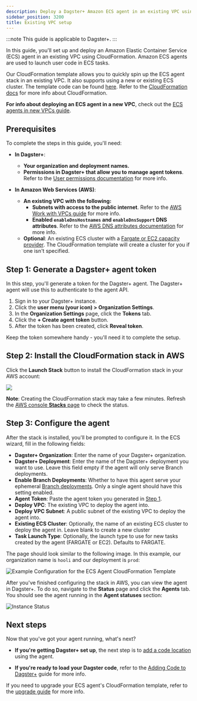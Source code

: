 ```yaml
---
description: Deploy a Dagster+ Amazon ECS agent in an existing VPC using CloudFormation.
sidebar_position: 3200
title: Existing VPC setup
---
```


:::note
This guide is applicable to Dagster+.
:::

In this guide, you'll set up and deploy an Amazon Elastic Container Service (ECS) agent in an existing VPC using CloudFormation. Amazon ECS agents are used to launch user code in ECS tasks.

Our CloudFormation template allows you to quickly spin up the ECS agent stack in an existing VPC. It also supports using a new or existing ECS cluster. The template code can be found [here](https://s3.amazonaws.com/dagster.cloud/cloudformation/ecs-agent.yaml). Refer to the [CloudFormation docs](https://docs.aws.amazon.com/AWSCloudFormation/latest/UserGuide/Welcome.html) for more info about CloudFormation.

**For info about deploying an ECS agent in a new VPC**, check out the [ECS agents in new VPCs guide](/deployment/dagster-plus/hybrid/amazon-ecs/new-vpc).

## Prerequisites

To complete the steps in this guide, you'll need:

- **In Dagster+**:

  - **Your organization and deployment names.**
  - **Permissions in Dagster+ that allow you to manage agent tokens**. Refer to the [User permissions documentation](/deployment/dagster-plus/authentication-and-access-control/rbac/users) for more info.

- **In Amazon Web Services (AWS)**:
  - **An existing VPC with the following:**
    - **Subnets with access to the public internet**. Refer to the [AWS Work with VPCs guide](https://docs.aws.amazon.com/vpc/latest/userguide/working-with-vpcs.html) for more info.
    - **Enabled `enableDnsHostnames` and `enableDnsSupport` DNS attributes**. Refer to the [AWS DNS attributes documentation](https://docs.aws.amazon.com/vpc/latest/userguide/vpc-dns.html#vpc-dns-support) for more info.
  - **Optional**: An existing ECS cluster with a [Fargate or EC2 capacity provider](https://docs.aws.amazon.com/AmazonECS/latest/developerguide/cluster-capacity-providers.html). The CloudFormation template will create a cluster for you if one isn't specified.

## Step 1: Generate a Dagster+ agent token

In this step, you'll generate a token for the Dagster+ agent. The Dagster+ agent will use this to authenticate to the agent API.

1. Sign in to your Dagster+ instance.
2. Click the **user menu (your icon) > Organization Settings**.
3. In the **Organization Settings** page, click the **Tokens** tab.
4. Click the **+ Create agent token** button.
5. After the token has been created, click **Reveal token**.

Keep the token somewhere handy - you'll need it to complete the setup.

## Step 2: Install the CloudFormation stack in AWS

Click the **Launch Stack** button to install the CloudFormation stack in your AWS account:

[<img src="https://s3.amazonaws.com/cloudformation-examples/cloudformation-launch-stack.png"/>](https://console.aws.amazon.com/cloudformation/home#/stacks/create/review?templateURL=https://s3.amazonaws.com/dagster.cloud/cloudformation/ecs-agent.yaml)

**Note**: Creating the CloudFormation stack may take a few minutes. Refresh the [AWS console **Stacks** page](https://console.aws.amazon.com/cloudformation/home#/stacks) to check the status.

## Step 3: Configure the agent

After the stack is installed, you'll be prompted to configure it. In the ECS wizard, fill in the following fields:

- **Dagster+ Organization**: Enter the name of your Dagster+ organization.
- **Dagster+ Deployment**: Enter the name of the Dagster+ deployment you want to use. Leave this field empty if the agent will only serve Branch deployments.
- **Enable Branch Deployments**: Whether to have this agent serve your ephemeral [Branch deployments](/deployment/dagster-plus/ci-cd/branch-deployments). Only a single agent should have this setting enabled.
- **Agent Token**: Paste the agent token you generated in [Step 1](#step-1-generate-a-dagster-agent-token).
- **Deploy VPC**: The existing VPC to deploy the agent into.
- **Deploy VPC Subnet**: A public subnet of the existing VPC to deploy the agent into.
- **Existing ECS Cluster**: Optionally, the name of an existing ECS cluster to deploy the agent in. Leave blank to create a new cluster
- **Task Launch Type**: Optionally, the launch type to use for new tasks created by the agent (FARGATE or EC2). Defaults to FARGATE.

The page should look similar to the following image. In this example, our organization name is `hooli` and our deployment is `prod`:

![Example Configuration for the ECS Agent CloudFormation Template](/images/dagster-plus/deployment/agents/aws-ecs-stack-wizard-existing.png)

After you've finished configuring the stack in AWS, you can view the agent in Dagster+. To do so, navigate to the **Status** page and click the **Agents** tab. You should see the agent running in the **Agent statuses** section:

![Instance Status](/images/dagster-plus/deployment/agents/dagster-cloud-instance-status.png)

## Next steps

Now that you've got your agent running, what's next?

- **If you're getting Dagster+ set up**, the next step is to [add a code location](/deployment/code-locations) using the agent.

- **If you're ready to load your Dagster code**, refer to the [Adding Code to Dagster+](/deployment/code-locations) guide for more info.

If you need to upgrade your ECS agent's CloudFormation template, refer to the [upgrade guide](/deployment/dagster-plus/hybrid/amazon-ecs/upgrading-cloudformation) for more info.
